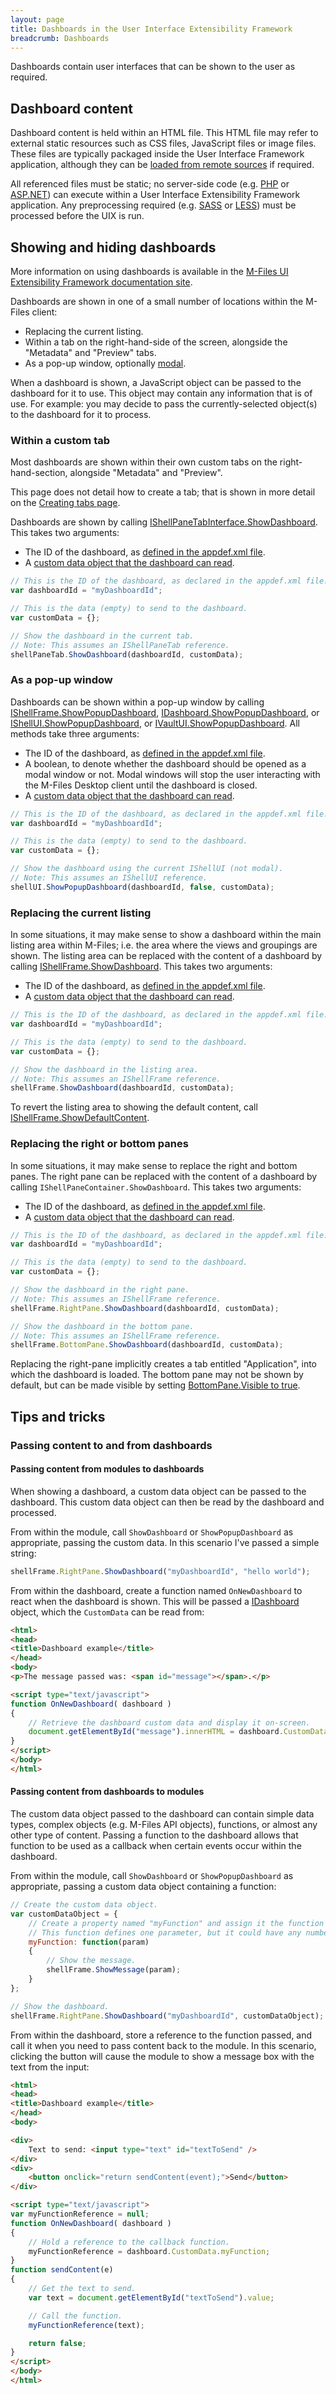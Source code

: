 ```yaml
---
layout: page
title: Dashboards in the User Interface Extensibility Framework
breadcrumb: Dashboards
---
```


Dashboards contain user interfaces that can be shown to the user as required.

## Dashboard content

Dashboard content is held within an HTML file.  This HTML file may refer to external static resources such as CSS files, JavaScript files or image files.  These files are typically packaged inside the User Interface Framework application, although they can be [loaded from remote sources](#loading-remote-content-allowing-trusted-content) if required.

<p class="note">All referenced files must be static; no server-side code (e.g. <a href="https://en.wikipedia.org/wiki/PHP">PHP</a> or <a href="https://www.asp.net/">ASP.NET</a>) can execute within a User Interface Extensibility Framework application.  Any preprocessing required (e.g. <a href="http://sass-lang.com/">SASS</a> or <a href="http://lesscss.org/">LESS</a>) must be processed before the UIX is run.</p>

## Showing and hiding dashboards

<p class="note">More information on using dashboards is available in the <a href="https://www.m-files.com/UI_Extensibility_Framework/#UsingDashboards.html">M-Files UI Extensibility Framework documentation site</a>.</p>

Dashboards are shown in one of a small number of locations within the M-Files client:
* Replacing the current listing.
* Within a tab on the right-hand-side of the screen, alongside the "Metadata" and "Preview" tabs.
* As a pop-up window, optionally [modal](https://en.wikipedia.org/wiki/Modal_window).

When a dashboard is shown, a JavaScript object can be passed to the dashboard for it to use.  This object may contain any information that is of use.  For example: you may decide to pass the currently-selected object(s) to the dashboard for it to process.

### Within a custom tab

Most dashboards are shown within their own custom tabs on the right-hand-section, alongside "Metadata" and "Preview".

<p class="note">This page does not detail how to create a tab; that is shown in more detail on the <a href="#">Creating tabs page</a>.</p>

Dashboards are shown by calling [IShellPaneTabInterface.ShowDashboard](https://www.m-files.com/UI_Extensibility_Framework/index.html#MFClientScript~IShellPaneTab~ShowDashboard.html).  This takes two arguments:

* The ID of the dashboard, as [defined in the appdef.xml file](#declaration).
* A [custom data object that the dashboard can read](#passing-content-to-dashboards-and-back).

```javascript
// This is the ID of the dashboard, as declared in the appdef.xml file.
var dashboardId = "myDashboardId";

// This is the data (empty) to send to the dashboard.
var customData = {};

// Show the dashboard in the current tab.
// Note: This assumes an IShellPaneTab reference.
shellPaneTab.ShowDashboard(dashboardId, customData);
```

### As a pop-up window

Dashboards can be shown within a pop-up window by calling [IShellFrame.ShowPopupDashboard](https://www.m-files.com/UI_Extensibility_Framework/index.html#MFClientScript~IShellFrame~ShowPopupDashboard.html), [IDashboard.ShowPopupDashboard](https://www.m-files.com/UI_Extensibility_Framework/index.html#MFClientScript~IDashboard~ShowPopupDashboard.html), or [IShellUI.ShowPopupDashboard](https://www.m-files.com/UI_Extensibility_Framework/index.html#MFClientScript~IShellUI~ShowPopupDashboard.html), or [IVaultUI.ShowPopupDashboard](https://www.m-files.com/UI_Extensibility_Framework/index.html#MFClientScript~IVaultUI~ShowPopupDashboard.html).  All methods take three arguments:

* The ID of the dashboard, as [defined in the appdef.xml file](#declaration).
* A boolean, to denote whether the dashboard should be opened as a modal window or not.  Modal windows will stop the user interacting with the M-Files Desktop client until the dashboard is closed.
* A [custom data object that the dashboard can read](#passing-content-to-dashboards-and-back).

```javascript
// This is the ID of the dashboard, as declared in the appdef.xml file.
var dashboardId = "myDashboardId";

// This is the data (empty) to send to the dashboard.
var customData = {};

// Show the dashboard using the current IShellUI (not modal).
// Note: This assumes an IShellUI reference.
shellUI.ShowPopupDashboard(dashboardId, false, customData);
```

### Replacing the current listing

In some situations, it may make sense to show a dashboard within the main listing area within M-Files; i.e. the area where the views and groupings are shown.  The listing area can be replaced with the content of a dashboard by calling [IShellFrame.ShowDashboard](https://www.m-files.com/UI_Extensibility_Framework/MFClientScript~IShellFrame~ShowDashboard.html).  This takes two arguments:

* The ID of the dashboard, as [defined in the appdef.xml file](#declaration).
* A [custom data object that the dashboard can read](#passing-content-to-dashboards-and-back).

```javascript
// This is the ID of the dashboard, as declared in the appdef.xml file.
var dashboardId = "myDashboardId";

// This is the data (empty) to send to the dashboard.
var customData = {};

// Show the dashboard in the listing area.
// Note: This assumes an IShellFrame reference.
shellFrame.ShowDashboard(dashboardId, customData);
```

<p class="note">To revert the listing area to showing the default content, call <a href="https://www.m-files.com/UI_Extensibility_Framework/MFClientScript~IShellFrame~ShowDefaultContent.html">IShellFrame.ShowDefaultContent</a>.</p>

### Replacing the right or bottom panes

In some situations, it may make sense to replace the right and bottom panes.  The right pane can be replaced with the content of a dashboard by calling `IShellPaneContainer.ShowDashboard`.  This takes two arguments:

* The ID of the dashboard, as [defined in the appdef.xml file](#declaration).
* A [custom data object that the dashboard can read](#passing-content-to-dashboards-and-back).

```javascript
// This is the ID of the dashboard, as declared in the appdef.xml file.
var dashboardId = "myDashboardId";

// This is the data (empty) to send to the dashboard.
var customData = {};

// Show the dashboard in the right pane.
// Note: This assumes an IShellFrame reference.
shellFrame.RightPane.ShowDashboard(dashboardId, customData);

// Show the dashboard in the bottom pane.
// Note: This assumes an IShellFrame reference.
shellFrame.BottomPane.ShowDashboard(dashboardId, customData);
```

<p class="note">Replacing the right-pane implicitly creates a tab entitled "Application", into which the dashboard is loaded.  The bottom pane may not be shown by default, but can be made visible by setting <a href="https://www.m-files.com/UI_Extensibility_Framework/index.html#MFClientScript~IShellPaneContainer~Visible.html">BottomPane.Visible to true</a>.</p>

## Tips and tricks

### Passing content to and from dashboards

#### Passing content from modules to dashboards

When showing a dashboard, a custom data object can be passed to the dashboard.  This custom data object can then be read by the dashboard and processed.

From within the module, call `ShowDashboard` or `ShowPopupDashboard` as appropriate, passing the custom data.  In this scenario I've passed a simple string:
```javascript
shellFrame.RightPane.ShowDashboard("myDashboardId", "hello world");
```

From within the dashboard, create a function named `OnNewDashboard` to react when the dashboard is shown.  This will be passed a [IDashboard](https://www.m-files.com/UI_Extensibility_Framework/index.html#MFClientScript~IDashboard.html) object, which the `CustomData` can be read from:

```html
<html>
<head>
<title>Dashboard example</title>
</head>
<body>
<p>The message passed was: <span id="message"></span>.</p>

<script type="text/javascript">
function OnNewDashboard( dashboard )
{
	// Retrieve the dashboard custom data and display it on-screen.
	document.getElementById("message").innerHTML = dashboard.CustomData;
}
</script>
</body>
</html>
```

#### Passing content from dashboards to modules

The custom data object passed to the dashboard can contain simple data types, complex objects (e.g. M-Files API objects), functions, or almost any other type of content.  Passing a function to the dashboard allows that function to be used as a callback when certain events occur within the dashboard.

From within the module, call `ShowDashboard` or `ShowPopupDashboard` as appropriate, passing a custom data object containing a function:
```javascript
// Create the custom data object.
var customDataObject = {
	// Create a property named "myFunction" and assign it the function to call.
	// This function defines one parameter, but it could have any number.
	myFunction: function(param)
	{
		// Show the message.
		shellFrame.ShowMessage(param);
	}
};

// Show the dashboard.
shellFrame.RightPane.ShowDashboard("myDashboardId", customDataObject);
```

From within the dashboard, store a reference to the function passed, and call it when you need to pass content back to the module.  In this scenario, clicking the button will cause the module to show a message box with the text from the input:
```html
<html>
<head>
<title>Dashboard example</title>
</head>
<body>

<div>
	Text to send: <input type="text" id="textToSend" />
</div>
<div>
	<button onclick="return sendContent(event);">Send</button>
</div>

<script type="text/javascript">
var myFunctionReference = null;
function OnNewDashboard( dashboard )
{
	// Hold a reference to the callback function.
	myFunctionReference = dashboard.CustomData.myFunction;
}
function sendContent(e)
{
	// Get the text to send.
	var text = document.getElementById("textToSend").value;

	// Call the function.
	myFunctionReference(text);

	return false;
}
</script>
</body>
</html>
```
